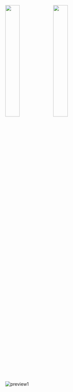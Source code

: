 
<img src="https://github.com/dmitriykotov333/Posts-Room-RxJava/blob/master/preview/img1.png" width="30%" height="30%"><img src="https://github.com/dmitriykotov333/Posts-Room-RxJava/blob/master/preview/img2.png" width="30%" height="30%"/>


![preview1](https://github.com/dmitriykotov333/AndroidLaba1_2/blob/master/promo.gif)

